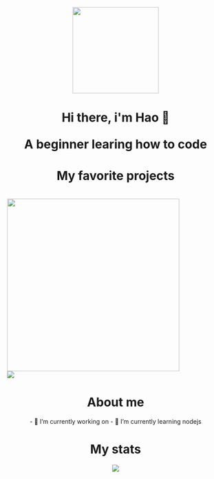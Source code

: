 <div align='center'>
  <img align='center' width='200' height='200' src='https://media.giphy.com/media/zhYSVCirREeIZtONCI/giphy.gif'>
  <h1 align='center'>Hi there, i'm Hao 👋</p>
  <p align='center'>A beginner learing how to code</p>
</div>

<!-- Projects -->
<h1 align='center'>My favorite projects</h1>
<br>
<div>
  <a href='https://github.com/lvhao03/Simple-weather-app'>
    <img width='400' src='https://user-images.githubusercontent.com/87526625/189522170-b802a469-f197-494f-ac1c-6926e12dfb5b.PNG'><br>
    <img src='https://github-readme-stats.vercel.app/api/pin/?username=lvhao03&repo=Simple-weather-app&theme=rose_pine'>
  </a>
</div>
<!-- About me -->
<div align='center'>
  <h1>About me</h1>
  - 🔭 I’m currently working on 
  - 🌱 I’m currently learning nodejs
</div>


<!-- Stats -->
<div align='center'>
  <h1>My stats</h1>
  <img src='https://github-readme-stats.vercel.app/api?username=hao03&show_icons=true&theme=rose_pine'>
</div>
<!--
**lvhao03/lvhao03** is a ✨ _special_ ✨ repository because its `README.md` (this file) appears on your GitHub profile.

Here are some ideas to get you started:

- 🔭 I’m currently working on ...
- 🌱 I’m currently learning ...
- 👯 I’m looking to collaborate on ...
- 🤔 I’m looking for help with ...
- 💬 Ask me about ...
- 📫 How to reach me: ...
- 😄 Pronouns: ...
- ⚡ Fun fact: ...
-->
